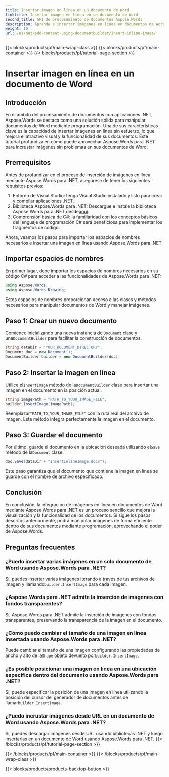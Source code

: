 ```yaml
---
title: Insertar imagen en línea en un documento de Word
linktitle: Insertar imagen en línea en un documento de Word
second_title: API de procesamiento de documentos Aspose.Words
description: Aprenda a insertar imágenes en línea en documentos de Word con Aspose.Words para .NET. Guía paso a paso con ejemplos de código y preguntas frecuentes incluidas.
weight: 10
url: /es/net/add-content-using-documentbuilder/insert-inline-image/
---
```


{{< blocks/products/pf/main-wrap-class >}}
{{< blocks/products/pf/main-container >}}
{{< blocks/products/pf/tutorial-page-section >}}

# Insertar imagen en línea en un documento de Word

## Introducción

En el ámbito del procesamiento de documentos con aplicaciones .NET, Aspose.Words se destaca como una solución sólida para manipular documentos de Word mediante programación. Una de sus características clave es la capacidad de insertar imágenes en línea sin esfuerzo, lo que mejora el atractivo visual y la funcionalidad de sus documentos. Este tutorial profundiza en cómo puede aprovechar Aspose.Words para .NET para incrustar imágenes sin problemas en sus documentos de Word.

## Prerrequisitos

Antes de profundizar en el proceso de inserción de imágenes en línea mediante Aspose.Words para .NET, asegúrese de tener los siguientes requisitos previos:

1. Entorno de Visual Studio: tenga Visual Studio instalado y listo para crear y compilar aplicaciones .NET.
2.  Biblioteca Aspose.Words para .NET: Descargue e instale la biblioteca Aspose.Words para .NET desde[aquí](https://releases.aspose.com/words/net/).
3. Comprensión básica de C#: la familiaridad con los conceptos básicos del lenguaje de programación C# será beneficiosa para implementar los fragmentos de código.

Ahora, veamos los pasos para importar los espacios de nombres necesarios e insertar una imagen en línea usando Aspose.Words para .NET.

## Importar espacios de nombres

En primer lugar, debe importar los espacios de nombres necesarios en su código C# para acceder a las funcionalidades de Aspose.Words para .NET:

```csharp
using Aspose.Words;
using Aspose.Words.Drawing;
```

Estos espacios de nombres proporcionan acceso a las clases y métodos necesarios para manipular documentos de Word y manejar imágenes.

## Paso 1: Crear un nuevo documento

 Comience inicializando una nueva instancia del`Document` clase y una`DocumentBuilder` para facilitar la construcción de documentos.

```csharp
string dataDir = "YOUR_DOCUMENT_DIRECTORY";
Document doc = new Document();
DocumentBuilder builder = new DocumentBuilder(doc);
```

## Paso 2: Insertar la imagen en línea

 Utilice el`InsertImage` método de la`DocumentBuilder` clase para insertar una imagen en el documento en la posición actual.

```csharp
string imagePath = "PATH_TO_YOUR_IMAGE_FILE";
builder.InsertImage(imagePath);
```

 Reemplazar`"PATH_TO_YOUR_IMAGE_FILE"` con la ruta real del archivo de imagen. Este método integra perfectamente la imagen en el documento.

## Paso 3: Guardar el documento

 Por último, guarde el documento en la ubicación deseada utilizando el`Save` método de la`Document` clase.

```csharp
doc.Save(dataDir + "InsertInlineImage.docx");
```

Este paso garantiza que el documento que contiene la imagen en línea se guarde con el nombre de archivo especificado.

## Conclusión

En conclusión, la integración de imágenes en línea en documentos de Word mediante Aspose.Words para .NET es un proceso sencillo que mejora la visualización y la funcionalidad de los documentos. Si sigue los pasos descritos anteriormente, podrá manipular imágenes de forma eficiente dentro de sus documentos mediante programación, aprovechando el poder de Aspose.Words.

## Preguntas frecuentes

### ¿Puedo insertar varias imágenes en un solo documento de Word usando Aspose.Words para .NET?
 Sí, puedes insertar varias imágenes iterando a través de tus archivos de imagen y llamando`builder.InsertImage` para cada imagen.

### ¿Aspose.Words para .NET admite la inserción de imágenes con fondos transparentes?
Sí, Aspose.Words para .NET admite la inserción de imágenes con fondos transparentes, preservando la transparencia de la imagen en el documento.

### ¿Cómo puedo cambiar el tamaño de una imagen en línea insertada usando Aspose.Words para .NET?
 Puede cambiar el tamaño de una imagen configurando las propiedades de ancho y alto de la`Shape` objeto devuelto por`builder.InsertImage`.

### ¿Es posible posicionar una imagen en línea en una ubicación específica dentro del documento usando Aspose.Words para .NET?
 Sí, puede especificar la posición de una imagen en línea utilizando la posición del cursor del generador de documentos antes de llamar`builder.InsertImage`.

### ¿Puedo incrustar imágenes desde URL en un documento de Word usando Aspose.Words para .NET?
Sí, puedes descargar imágenes desde URL usando bibliotecas .NET y luego insertarlas en un documento de Word usando Aspose.Words para .NET.
{{< /blocks/products/pf/tutorial-page-section >}}

{{< /blocks/products/pf/main-container >}}
{{< /blocks/products/pf/main-wrap-class >}}

{{< blocks/products/products-backtop-button >}}
